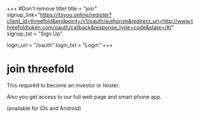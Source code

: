 +++
#Don't remove title!
title = "join"
signup_link="https://itsyou.online/register?client_id=threefold&endpoint=/v1/oauth/authorize&redirect_uri=http://www.threefoldtoken.com/oauth/callback&response_type=code&state=/#/"
signup_txt = "Sign Up"

login_url = "/oauth"
login_txt = "Login"
+++
# join threefold

This required to become an investor or hoster.

Also you get access to our full web page and smart phone app.

(available for iOs and Android)
